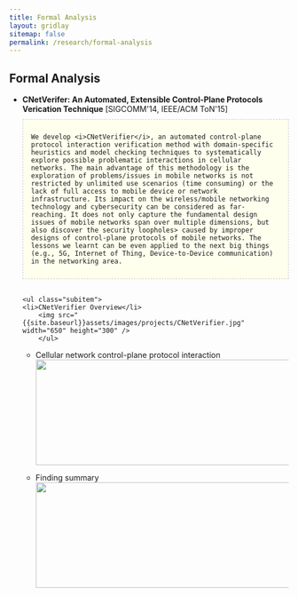 ```yaml
---
title: Formal Analysis
layout: gridlay
sitemap: false
permalink: /research/formal-analysis
---
```


<style>
p {
    display: inline-block;
}
img {
    border-radius: 0%;
}

.jumbotron{
    padding:3%;
    padding-bottom:10px;
    padding-top:10px;
    margin-top:10px;
    margin-bottom:30px;
	background-color: #ffffee;
	border: 1px dashed #cccccc;
}
pre{
    white-space: pre-wrap;  
    white-space: -moz-pre-wrap; 
    white-space: -pre-wrap; 
    white-space: -o-pre-wrap; 
    word-wrap: break-word; 
    width:100%; overflow-x:auto;
}
</style>

<div class="container" markdown="0">
<h2>Formal Analysis</h2>
  
<ul>
  <li><b>CNetVerifer: An Automated, Extensible Control-Plane Protocols Verication Technique</b> [SIGCOMM'14, IEEE/ACM ToN'15]
  </li>
  <div class="jumbotron">
  <!--The control-plane protocols in cellular
	networks communicate with each other, and provide a rich set of control functions vital to cellular networks over
	three dimensions, cross-layers, cross-domains (circuit-switched and packet-switched), and cross-systems (3G and
	4G). Despite their significance, the problem of verifying protocol correctness remains largely unaddressed due to
	its complex interaction patterns and inaccessibility of cellular network infrastructure. </br> </br>-->

	We develop <i>CNetVerifier</i>, an automated control-plane protocol interaction verification method with domain-specific heuristics and model checking techniques to systematically explore possible problematic interactions in cellular networks. The main advantage of this methodology is the exploration of problems/issues in mobile networks is not restricted by unlimited use scenarios (time consuming) or the lack of full access to mobile device or network infrastructure. Its impact on the wireless/mobile networking technology and cybersecurity can be considered as far-reaching. It does not only capture the fundamental design issues of mobile networks span over multiple dimensions, but also discover the security loopholes> caused by improper designs of control-plane protocols of mobile networks. The lessons we learnt can be even applied to the next big things (e.g., 5G, Internet of Thing, Device-to-Device communication) in the networking area.
	
	
  </div>
  
  
	
    <ul class="subitem">
  	<li>CNetVerifier Overview</li>
  		<img src="{{site.baseurl}}assets/images/projects/CNetVerifier.jpg" width="650" height="300" />  		
		</ul>
  
  <ul class="subitem">
  	<li>Cellular network control-plane protocol interaction</li>
  		<img src="{{site.baseurl}}assets/images/projects/protocol-interaction.png" width="650" height="190" />  		
		</ul>  

  <ul class="subitem">
  	<li>Finding summary</li>
  		<img src="{{site.baseurl}}assets/images/projects/findings.png" width="650" height="190"/>  		
		</ul>

  </ul>

</div>